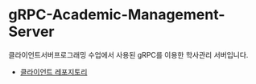 # gRPC-Academic-Management-Server
클라이언트서버프로그래밍 수업에서 사용된 gRPC를 이용한 학사관리 서버입니다.
- [클라이언트 레포지토리](https://github.com/friendshipkim97/gRPC-Academic-Management-Client)
